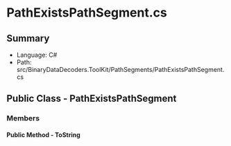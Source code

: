 ﻿# PathExistsPathSegment.cs

## Summary

* Language: C#
* Path: src/BinaryDataDecoders.ToolKit/PathSegments/PathExistsPathSegment.cs

## Public Class - PathExistsPathSegment

### Members

#### Public Method - ToString


